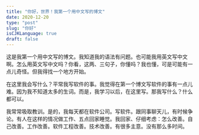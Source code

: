 ```yaml
---
title: "你好，世界！我第一个用中文写的博文"
date: 2020-12-20
type: "post"
slug: "你好"
isCJKLanguage: true
draft: false
---
```


这是我第一个用中文写的博文。我知道我的语法有问题。也可能我用英文写中文啊。怎么用英文写中文吗？你看，这两、三句子，你懂吗？我也懂，可是可能有一点儿奇怪。但我得找一个地方开始。

在这里我会写什么？平常我写软件的事。我觉得在第一个博文写软件的事有一点儿难。因为我不知道太多的生词。而是，我学习以后，在这里写。那我写什么？什么都可以。

我常常吸取教训。是的，我每天都在软件公司。写软件。跟同事聊天儿，有时候争论。有人在这样的情况做工作、五点回家睡觉。我回家、仔细考虑：怎么改善。自己改善。工作改善。软件工程改善。技术改善。有很多主意。没有那么多时间。
